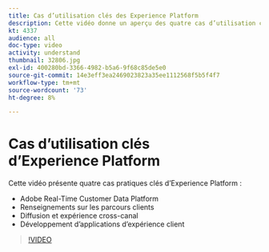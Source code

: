 ```yaml
---
title: Cas d’utilisation clés des Experience Platform
description: Cette vidéo donne un aperçu des quatre cas d’utilisation clés de Adobe Experience Platform&mdash;plateforme de données client en temps réel, intelligence des parcours client, expérience de diffusion et cross-canal, et développement d’applications d’expérience client.
kt: 4337
audience: all
doc-type: video
activity: understand
thumbnail: 32806.jpg
exl-id: 400280bd-3366-4982-b5a6-9f68c85de5e0
source-git-commit: 14e3eff3ea2469023823a35ee1112568f5b5f4f7
workflow-type: tm+mt
source-wordcount: '73'
ht-degree: 8%

---
```


# Cas d’utilisation clés d’Experience Platform

Cette vidéo présente quatre cas pratiques clés d’Experience Platform :

* Adobe Real-Time Customer Data Platform
* Renseignements sur les parcours clients
* Diffusion et expérience cross-canal
* Développement d’applications d’expérience client

>[!VIDEO](https://video.tv.adobe.com/v/3430457?quality=12&learn=on&captions=fre_fr)
